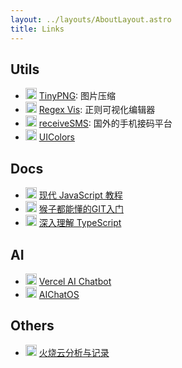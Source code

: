```yaml
---
layout: ../layouts/AboutLayout.astro
title: Links
---
```


## Utils

- <img class="favicon" src="https://tinify.cn/images/favicon.ico" /> [TinyPNG](https://tinify.cn): 图片压缩
- <img class="favicon" src="https://regex-vis.com/favicon.png" /> [Regex Vis](https://regex-vis.com): 正则可视化编辑器
- <img class="favicon" src="https://www.receivesms.io/favicon.ico" /> [receiveSMS](https://www.receivesms.io): 国外的手机接码平台
- <img class="favicon" src="https://uicolors.app/favicon.ico" /> [UIColors](https://uicolors.app)

## Docs

- <img class="favicon" src="https://zh.javascript.info/img/favicon/favicon.png" /> [现代 JavaScript 教程](https://zh.javascript.info)
- <img class="favicon" src="https://backlog.com/git-tutorial/cn/favicon.ico" /> [猴子都能懂的GIT入门](https://backlog.com/git-tutorial/cn/)
- <img class="favicon" src="https://jkchao.github.io/typescript-book-chinese/logo.png" /> [深入理解 TypeScript](https://jkchao.github.io/typescript-book-chinese/)

## AI

- <img class="favicon" src="https://chat.vercel.ai/favicon.ico" /> [Vercel AI Chatbot](https://chat.vercel.ai)
- <img class="favicon" src="https://chat18.aichatos.xyz/favicon.svg" /> [AIChatOS](https://chat18.aichatos.xyz)

## Others

- <img class="favicon" src="https://sunsetbot.top/static/media/static_image/favicon.ico" /> [火烧云分析与记录](https://sunsetbot.top)

<style>.favicon { display: inline-block !important; height: 18px !important; margin-bottom: -4px !important; background-color: #fff; border-radius: 0 !important; }</style>
